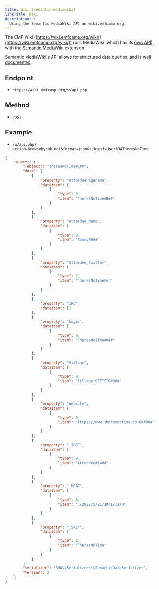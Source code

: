 ```yaml
---
title: Wiki (semantic-mediawiki)
linkTitle: Wiki
description: >
  Using the Semantic MediaWiki API on wiki.emfcamp.org.
---
```


The EMF Wiki ([https://wiki.emfcamp.org/wiki/](https://wiki.emfcamp.org/wiki/)) runs MediaWiki (which has its [own API](https://www.mediawiki.org/wiki/API:Main_page)), with the [Semantic MediaWiki](https://www.semantic-mediawiki.org/wiki/Semantic_MediaWiki) extension.

Semantic MediaWiki's API allows for structured data queries, and is [well documented](https://www.semantic-mediawiki.org/wiki/Help:API).

## Endpoint
 - `https://wiki.emfcamp.org/w/api.php`

## Method
 - `POST`

## Example
 - `/w/api.php?action=browsebysubject&format=json&subject=User%3ATheresNoTime`

```json
{
    "query": {
        "subject": "TheresNoTime#2##",
        "data": [
            {
                "property": "AttendeePagename",
                "dataitem": [
                    {
                        "type": 9,
                        "item": "TheresNoTime#0##"
                    }
                ]
            },
            {
                "property": "Attendee_Name",
                "dataitem": [
                    {
                        "type": 9,
                        "item": "Sammy#0##"
                    }
                ]
            },
            {
                "property": "Attendee_twitter",
                "dataitem": [
                    {
                        "type": 2,
                        "item": "TheresNoTimeFor"
                    }
                ]
            },
            {
                "property": "IRC",
                "dataitem": []
            },
            {
                "property": "Login",
                "dataitem": [
                    {
                        "type": 9,
                        "item": "TheresNoTime#0##"
                    }
                ]
            },
            {
                "property": "Village",
                "dataitem": [
                    {
                        "type": 9,
                        "item": "Village:GFTTSTC#0##"
                    }
                ]
            },
            {
                "property": "Website",
                "dataitem": [
                    {
                        "type": 9,
                        "item": "Https://www.theresnotime.co.uk#0##"
                    }
                ]
            },
            {
                "property": "_INST",
                "dataitem": [
                    {
                        "type": 9,
                        "item": "Attendee#14##"
                    }
                ]
            },
            {
                "property": "_MDAT",
                "dataitem": [
                    {
                        "type": 6,
                        "item": "1/2022/5/21/10/1/11/0"
                    }
                ]
            },
            {
                "property": "_SKEY",
                "dataitem": [
                    {
                        "type": 2,
                        "item": "TheresNoTime"
                    }
                ]
            }
        ],
        "serializer": "SMW\\Serializers\\SemanticDataSerializer",
        "version": 2
    }
}
```

